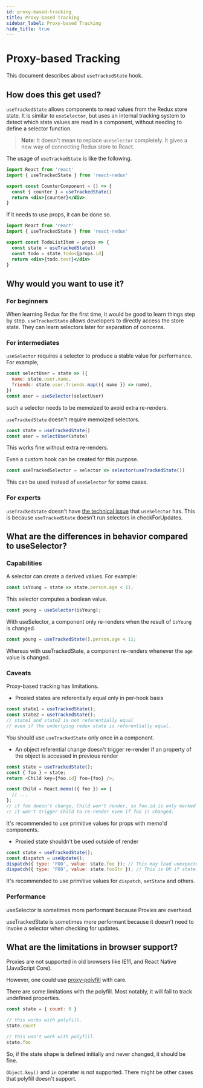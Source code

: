 ```yaml
---
id: proxy-based-tracking
title: Proxy-based Tracking
sidebar_label: Proxy-based Tracking
hide_title: true
---
```


# Proxy-based Tracking

This document describes about `useTrackedState` hook.

## How does this get used?

`useTrackedState` allows components to read values from the Redux store state.
It is similar to `useSelector`, but uses an internal tracking system
to detect which state values are read in a component,
without needing to define a selector function.

> **Note**: It doesn't mean to replace `useSelector` completely. It gives a new way of connecting Redux store to React.

The usage of `useTrackedState` is like the following.

```jsx
import React from 'react'
import { useTrackedState } from 'react-redux'

export const CounterComponent = () => {
  const { counter } = useTrackedState()
  return <div>{counter}</div>
}
```

If it needs to use props, it can be done so.

```jsx
import React from 'react'
import { useTrackedState } from 'react-redux'

export const TodoListItem = props => {
  const state = useTrackedState()
  const todo = state.todos[props.id]
  return <div>{todo.text}</div>
}
```

## Why would you want to use it?

### For beginners

When learning Redux for the first time,
it would be good to learn things step by step.
`useTrackedState` allows developers to directly access the store state.
They can learn selectors later for separation of concerns.

### For intermediates

`useSelector` requires a selector to produce a stable value for performance.
For example,

```js
const selectUser = state => ({
  name: state.user.name,
  friends: state.user.friends.map(({ name }) => name),
})
const user = useSelector(selectUser)
```

such a selector needs to be memoized to avoid extra re-renders.

`useTrackedState` doesn't require memoized selectors.

```js
const state = useTrackedState()
const user = selectUser(state)
```

This works fine without extra re-renders.

Even a custom hook can be created for this purpose.

```js
const useTrackedSelector = selector => selector(useTrackedState())
```

This can be used instead of `useSelector` for some cases.

### For experts

`useTrackedState` doesn't have [the technical issue](https://react-redux.js.org/api/hooks#stale-props-and-zombie-children) that `useSelector` has.
This is because `useTrackedState` doesn't run selectors in checkForUpdates.

## What are the differences in behavior compared to useSelector?

### Capabilities

A selector can create a derived values. For example:

```js
const isYoung = state => state.person.age < 11;
```

This selector computes a boolean value.

```js
const young = useSelector(isYoung);
```

With useSelector, a component only re-renders when the result of `isYoung` is changed.

```js
const young = useTrackedState().person.age < 11;
```

Whereas with useTrackedState, a component re-renders whenever the `age` value is changed.

### Caveats

Proxy-based tracking has limitations.

- Proxied states are referentially equal only in per-hook basis

```js
const state1 = useTrackedState();
const state2 = useTrackedState();
// state1 and state2 is not referentially equal
// even if the underlying redux state is referentially equal.
```

You should use `useTrackedState` only once in a component.

- An object referential change doesn't trigger re-render if an property of the object is accessed in previous render

```js
const state = useTrackedState();
const { foo } = state;
return <Child key={foo.id} foo={foo} />;

const Child = React.memo(({ foo }) => {
  // ...
};
// if foo doesn't change, Child won't render, so foo.id is only marked as used.
// it won't trigger Child to re-render even if foo is changed.
```

It's recommended to use primitive values for props with memo'd components.

- Proxied state shouldn't be used outside of render

```js
const state = useTrackedState();
const dispatch = useUpdate();
dispatch({ type: 'FOO', value: state.foo }); // This may lead unexpected behavior if state.foo is an object
dispatch({ type: 'FOO', value: state.fooStr }); // This is OK if state.fooStr is a string
```

It's recommended to use primitive values for `dispatch`, `setState` and others.

### Performance

useSelector is sometimes more performant because Proxies are overhead.

useTrackedState is sometimes more performant because it doesn't need to invoke a selector when checking for updates.

## What are the limitations in browser support?

Proxies are not supported in old browsers like IE11, and React Native (JavaScript Core).

However, one could use [proxy-polyfill](https://github.com/GoogleChrome/proxy-polyfill) with care.

There are some limitations with the polyfill. Most notably, it will fail to track undefined properties.

```js
const state = { count: 0 }

// this works with polyfill.
state.count

// this won't work with polyfill.
state.foo
```

So, if the state shape is defined initially and never changed, it should be fine.

`Object.key()` and `in` operater is not supported. There might be other cases that polyfill doesn't support.
